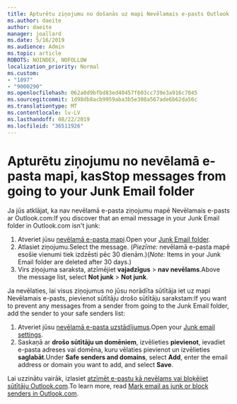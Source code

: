```yaml
---
title: Apturētu ziņojumu no došanās uz mapi Nevēlamais e-pasts Outlook.com
ms.author: daeite
author: daeite
manager: joallard
ms.date: 5/16/2019
ms.audience: Admin
ms.topic: article
ROBOTS: NOINDEX, NOFOLLOW
localization_priority: Normal
ms.custom:
- "1897"
- "9000290"
ms.openlocfilehash: 062a0d9bfbd83ed40457f603cc739e3a916c7045
ms.sourcegitcommit: 1d98db8acb9959aba3b5e308a567ade6b62da56c
ms.translationtype: MT
ms.contentlocale: lv-LV
ms.lasthandoff: 08/22/2019
ms.locfileid: "36511926"
---
```

# <a name="stop-messages-from-going-to-your-junk-email-folder"></a><span data-ttu-id="fcbb6-102">Apturētu ziņojumu no nevēlamā e-pasta mapi, kas</span><span class="sxs-lookup"><span data-stu-id="fcbb6-102">Stop messages from going to your Junk Email folder</span></span>

<span data-ttu-id="fcbb6-103">Ja jūs atklājat, ka nav nevēlamā e-pasta ziņojumu mapē Nevēlamais e-pasts ar Outlook.com:</span><span class="sxs-lookup"><span data-stu-id="fcbb6-103">If you discover that an email message in your Junk Email folder in Outlook.com isn't junk:</span></span>

1. <span data-ttu-id="fcbb6-104">Atveriet jūsu [nevēlamā e-pasta mapi](https://outlook.live.com/mail/junkemail).</span><span class="sxs-lookup"><span data-stu-id="fcbb6-104">Open your [Junk Email folder](https://outlook.live.com/mail/junkemail).</span></span>
1. <span data-ttu-id="fcbb6-105">Atlasiet ziņojumu.</span><span class="sxs-lookup"><span data-stu-id="fcbb6-105">Select the message.</span></span> <span data-ttu-id="fcbb6-106">(*Piezīme:* nevēlamā e-pasta mapē esošie vienumi tiek izdzēsti pēc 30 dienām.)</span><span class="sxs-lookup"><span data-stu-id="fcbb6-106">(*Note:* Items in your Junk Email folder are deleted after 30 days.)</span></span>
1. <span data-ttu-id="fcbb6-107">Virs ziņojuma saraksta, atzīmējiet **vajadzīgus** > **nav nevēlams**.</span><span class="sxs-lookup"><span data-stu-id="fcbb6-107">Above the message list, select **Not junk** > **Not junk**.</span></span>

<span data-ttu-id="fcbb6-108">Ja nevēlaties, lai visus ziņojumus no jūsu norādīta sūtītāja iet uz mapi Nevēlamais e-pasts, pievienot sūtītāju drošo sūtītāju sarakstam:</span><span class="sxs-lookup"><span data-stu-id="fcbb6-108">If you want to prevent any messages from a sender from going to the Junk Email folder, add the sender to your safe senders list:</span></span>

1. <span data-ttu-id="fcbb6-109">Atveriet jūsu [nevēlamā e-pasta uzstādījumus](https://go.microsoft.com/fwlink/?linkid=2035804).</span><span class="sxs-lookup"><span data-stu-id="fcbb6-109">Open your [Junk email settings](https://go.microsoft.com/fwlink/?linkid=2035804).</span></span>
1. <span data-ttu-id="fcbb6-110">Saskaņā ar **drošo sūtītāju un domēniem**, izvēlieties **pievienot**, ievadiet e-pasta adreses vai domēna, kuru vēlaties pievienot un izvēlieties **saglabāt**.</span><span class="sxs-lookup"><span data-stu-id="fcbb6-110">Under **Safe senders and domains**, select **Add**, enter the email address or domain you want to add, and select **Save**.</span></span>

<span data-ttu-id="fcbb6-111">Lai uzzinātu vairāk, izlasiet [atzīmēt e-pastu kā nevēlams vai bloķējiet sūtītāju Outlook.com](https://support.office.com/article/a3ece97b-82f8-4a5e-9ac3-e92fa6427ae4?wt.mc_id=Office_Outlook_com_Alchemy).</span><span class="sxs-lookup"><span data-stu-id="fcbb6-111">To learn more, read [Mark email as junk or block senders in Outlook.com](https://support.office.com/article/a3ece97b-82f8-4a5e-9ac3-e92fa6427ae4?wt.mc_id=Office_Outlook_com_Alchemy).</span></span>
